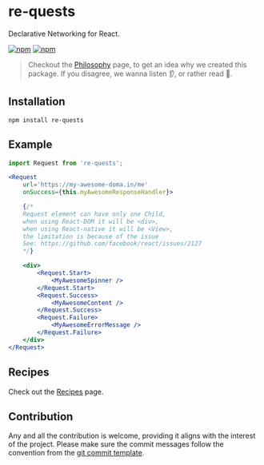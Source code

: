 # re-quests

Declarative Networking for React.


[![npm](https://img.shields.io/npm/v/re-quests.svg)](https://www.npmjs.com/package/re-quests)
[![npm](https://img.shields.io/npm/dt/re-quests.svg)](https://www.npmjs.com/package/re-quests)


> Checkout the [Philosophy] page, to get an idea why we created this package.
> If you disagree, we wanna listen :ear:, or rather read :book:.  

## Installation

```
npm install re-quests
```

## Example

```jsx
import Request from 're-quests';

<Request
    url='https://my-awesome-doma.in/me'
    onSuccess={this.myAwesomeResponseHandler}>

    {/*
    Request element can have only one Child,
    when using React-DOM it will be <div>,
    when using React-native it will be <View>,
    the limitation is because of the issue
    See: https://github.com/facebook/react/issues/2127
    */}

    <div>
        <Request.Start>
            <MyAwesomeSpinner />
        </Request.Start>
        <Request.Success>
            <MyAwesomeContent />
        </Request.Success>
        <Request.Failure>
            <MyAwesomeErrorMessage />
        </Request.Failure>
    </div>
</Request>
```


## Recipes

Check out the [Recipes] page.


## Contribution

Any and all the contribution is welcome, providing it aligns with the interest of the project. 
Please make sure the commit messages follow the convention from the [git commit template][template].


[Recipes]: https://github.com/ankitpopli1891/re-quests/wiki/Recipes
[Philosophy]: https://github.com/ankitpopli1891/re-quests/wiki/Philosophy
[template]: https://github.com/ankitpopli1891/re-quests/blob/master/.gitmessage
